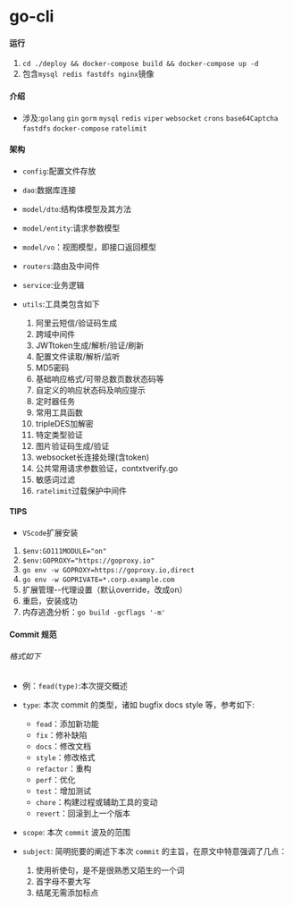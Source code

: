 # go-cli

#### 运行
1. `cd ./deploy && docker-compose build && docker-compose up -d`
2. 包含`mysql redis fastdfs nginx`镜像

#### 介绍
* 涉及:`golang` `gin` `gorm` `mysql` `redis` `viper` `websocket` `crons` `base64Captcha` `fastdfs` `docker-compose` `ratelimit` 


#### 架构
* `config`:配置文件存放
* `dao`:数据库连接  
* `model/dto`:结构体模型及其方法
* `model/entity`:请求参数模型
* `model/vo`：视图模型，即接口返回模型
* `routers`:路由及中间件
* `service`:业务逻辑
* `utils`:工具类包含如下  

    1. 阿里云短信/验证码生成
    2. 跨域中间件 
    3. JWTtoken生成/解析/验证/刷新
    4. 配置文件读取/解析/监听
    5. MD5密码
    6. 基础响应格式/可带总数页数状态码等
    7. 自定义的响应状态码及响应提示
    8. 定时器任务
    9. 常用工具函数
    10. tripleDES加解密
    11. 特定类型验证
    12. 图片验证码生成/验证  
    13. websocket长连接处理(含token)
    14. 公共常用请求参数验证，contxtverify.go
    15. 敏感词过滤
    16. `ratelimit`过载保护中间件


#### TIPS     

* `VScode`扩展安装
1. `$env:GO111MODULE="on"`
2. `$env:GOPROXY="https://goproxy.io"`
3. `go env -w GOPROXY=https://goproxy.io,direct`
4. `go env -w GOPRIVATE=*.corp.example.com`
5. 扩展管理--代理设置（默认override，改成on）
6. 重启，安装成功
7. 内存逃逸分析：`go build -gcflags '-m'`


#### Commit 规范

###### 格式如下
* 例：`fead(type)`:本次提交概述
* `type`: 本次 commit 的类型，诸如 bugfix docs style 等，参考如下:  

    * `fead`：添加新功能
    * `fix`：修补缺陷
    * `docs`：修改文档
    * `style`：修改格式
    * `refactor`：重构
    * `perf`：优化
    * `test`：增加测试
    * `chore`：构建过程或辅助工具的变动
    * `revert`：回滚到上一个版本

* `scope`: 本次 `commit` 波及的范围
* `subject`: 简明扼要的阐述下本次 `commit` 的主旨，在原文中特意强调了几点：

    1. 使用祈使句，是不是很熟悉又陌生的一个词
    2. 首字母不要大写
    3. 结尾无需添加标点 





